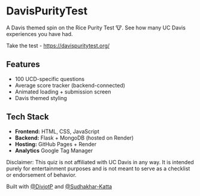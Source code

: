 # DavisPurityTest
A Davis themed spin on the Rice Purity Test 🐮. See how many UC Davis experiences you have had.


Take the test - https://davispuritytest.org/


## Features

- 100 UCD-specific questions
- Average score tracker (backend-connected)
- Animated loading + submission screen
- Davis themed styling


## Tech Stack

- **Frontend:** HTML, CSS, JavaScript
- **Backend:** Flask + MongoDB (hosted on Render)
- **Hosting:** GitHub Pages + Render
- **Analytics** Google Tag Manager

Disclaimer: This quiz is not affiliated with UC Davis in any way. It is intended purely for entertainment purposes and is not meant to serve as a checklist or endorsement of behavior.

Built with [@DivjotP](https://github.com/DivjotP) and [@Sudhakhar-Katta](https://github.com/Sudhakhar-Katta)
